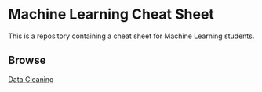 # Machine Learning Cheat Sheet

This is a repository containing a cheat sheet for Machine Learning students.

## Browse

[Data Cleaning](https://github.com/jbmaene1998/ML_Cheat_Sheet/blob/b97b5cf747cbe49dc0eed262754ea0ee43351ae1/Data%20Processing/Cheatsheet.md)

 
